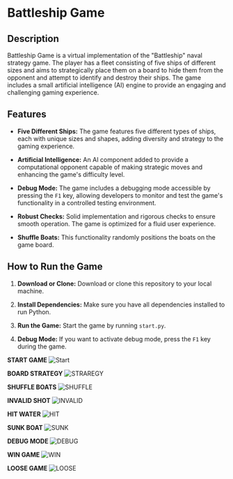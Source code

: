 # **Battleship Game**

## Description

Battleship Game is a virtual implementation of the "Battleship" naval strategy game. The player has a fleet consisting of five ships of different sizes and aims to strategically place them on a board to hide them from the opponent and attempt to identify and destroy their ships. The game includes a small artificial intelligence (AI) engine to provide an engaging and challenging gaming experience.

## Features

- **Five Different Ships:** The game features five different types of ships, each with unique sizes and shapes, adding diversity and strategy to the gaming experience.

- **Artificial Intelligence:** An AI component added to provide a computational opponent capable of making strategic moves and enhancing the game's difficulty level.

- **Debug Mode:** The game includes a debugging mode accessible by pressing the `F1` key, allowing developers to monitor and test the game's functionality in a controlled testing environment.

- **Robust Checks:** Solid implementation and rigorous checks to ensure smooth operation. The game is optimized for a fluid user experience.

- **Shuffle Boats:** This functionality randomly positions the boats on the game board.

## How to Run the Game

1. **Download or Clone:** Download or clone this repository to your local machine.

2. **Install Dependencies:** Make sure you have all dependencies installed to run Python.

3. **Run the Game:** Start the game by running `start.py`.

4. **Debug Mode:** If you want to activate debug mode, press the `F1` key during the game.


**START GAME**
![Start](https://i.imgur.com/Y8WBV4L.png)

**BOARD STRATEGY**
![STRAREGY](https://i.imgur.com/haMCJff.png)

**SHUFFLE BOATS**
![SHUFFLE](https://i.imgur.com/Za3uvTO.png)

**INVALID SHOT**
![INVALID](https://i.imgur.com/RZaQwrh.png)

**HIT WATER**
![HIT](https://i.imgur.com/eIsT4Zk.png)

**SUNK BOAT**
![SUNK](https://i.imgur.com/pBZZZ0H.png)

**DEBUG MODE**
![DEBUG](https://i.imgur.com/6JHmoHF.png)

**WIN GAME**
![WIN](https://i.imgur.com/e58iI2z.png)

**LOOSE GAME**
![LOOSE](https://i.imgur.com/cVoezhP.png)
